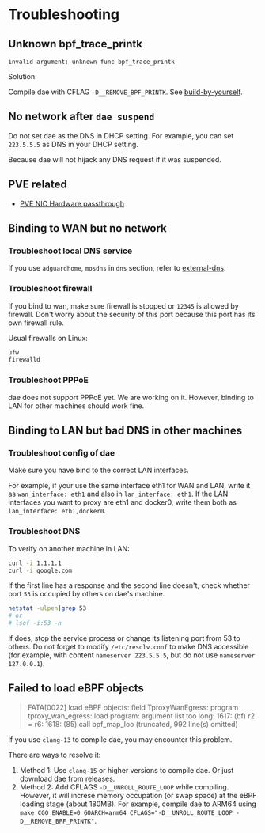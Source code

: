 # Troubleshooting

## Unknown bpf_trace_printk

```console
invalid argument: unknown func bpf_trace_printk
```

Solution:

Compile dae with CFLAG `-D__REMOVE_BPF_PRINTK`. See [build-by-yourself](build-by-yourself.md).

## No network after `dae suspend`

Do not set dae as the DNS in DHCP setting. For example, you can set `223.5.5.5` as DNS in your DHCP setting.

Because dae will not hijack any DNS request if it was suspended.

## PVE related

- [PVE NIC Hardware passthrough](https://github.com/daeuniverse/dae/issues/43)

## Binding to WAN but no network

### Troubleshoot local DNS service

If you use `adguardhome`, `mosdns` in `dns` section, refer to [external-dns](external-dns.md).

### Troubleshoot firewall

If you bind to wan, make sure firewall is stopped or `12345` is allowed by firewall. Don't worry about the security of this port because this port has its own firewall rule.

Usual firewalls on Linux:

```bash
ufw
firewalld
```

### Troubleshoot PPPoE

dae does not support PPPoE yet. We are working on it. However, binding to LAN for other machines should work fine.

## Binding to LAN but bad DNS in other machines

### Troubleshoot config of dae

Make sure you have bind to the correct LAN interfaces.

For example, if your use the same interface eth1 for WAN and LAN, write it as `wan_interface: eth1` and also in `lan_interface: eth1`. If the LAN interfaces you want to proxy are eth1 and docker0, write them both as `lan_interface: eth1,docker0`.

### Troubleshoot DNS

To verify on another machine in LAN:

```bash
curl -i 1.1.1.1
curl -i google.com
```

If the first line has a response and the second line doesn't, check whether port `53` is occupied by others on dae's machine.

```bash
netstat -ulpen|grep 53
# or
# lsof -i:53 -n
```

If does, stop the service process or change its listening port from 53 to others. Do not forget to modify `/etc/resolv.conf` to make DNS accessible (for example, with content `nameserver 223.5.5.5`, but do not use `nameserver 127.0.0.1`).

## Failed to load eBPF objects

> FATA[0022] load eBPF objects: field TproxyWanEgress: program tproxy_wan_egress: load program: argument list too long: 1617: (bf) r2 = r6: 1618: (85) call bpf_map_loo (truncated, 992 line(s) omitted)

If you use `clang-13` to compile dae, you may encounter this problem.

There are ways to resolve it:

1. Method 1: Use `clang-15` or higher versions to compile dae. Or just download dae from [releases](https://github.com/daeuniverse/dae/releases).
2. Method 2: Add CFLAGS `-D__UNROLL_ROUTE_LOOP` while compiling. However, it will increse memory occupation (or swap space) at the eBPF loading stage (about 180MB). For example, compile dae to ARM64 using `make CGO_ENABLE=0 GOARCH=arm64 CFLAGS="-D__UNROLL_ROUTE_LOOP -D__REMOVE_BPF_PRINTK"`.
